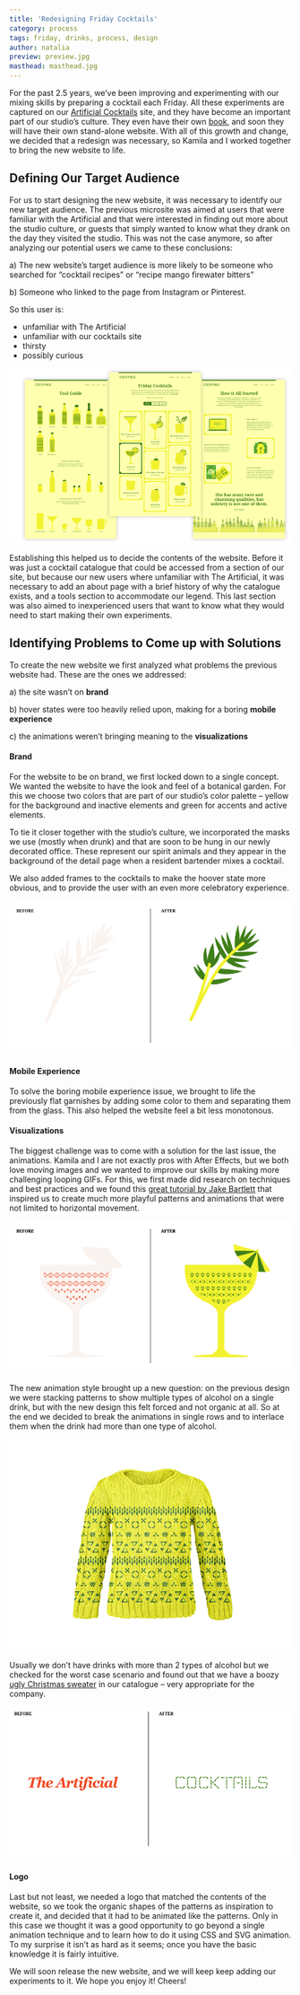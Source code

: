 ```yaml
---
title: 'Redesigning Friday Cocktails'
category: process
tags: friday, drinks, process, design
author: natalia
preview: preview.jpg
masthead: masthead.jpg
---
```


For the past 2.5 years, we’ve been improving and experimenting with our mixing skills by preparing a cocktail each Friday. All these experiments are captured on our [Artificial Cocktails](https://theartificial.com/cocktails/) site, and they have become an important part of our studio’s culture. They even have their own [book](https://theartificial.com/blog/2017/01/16/sinterklaas-book.html), and soon they will have their own stand-alone website. With all of this growth and change, we decided that a redesign was necessary, so Kamila and I worked together to bring the new website to life.

## Defining Our Target Audience

For us to start designing the new website, it was necessary to identify our new target audience. The previous microsite was aimed at users that were familiar with the Artificial and that were interested in finding out more about the studio culture, or guests that simply wanted to know what they drank on the day they visited the studio. This was not the case anymore, so after analyzing our potential users we came to these conclusions:  

a) The new website’s target audience is more likely to be someone who searched for “cocktail recipes” or “recipe mango firewater bitters”

b) Someone who linked to the page from Instagram or Pinterest.

So this user is:

- unfamiliar with The Artificial
- unfamiliar with our cocktails site
- thirsty
- possibly curious

![structure](05-13-cocktails-website/structure.png)

Establishing this helped us to decide the contents of the website. Before it was just a cocktail catalogue that could be accessed from a section of our site, but because our new users where unfamiliar with The Artificial, it was necessary to add an about page with a brief history of why the catalogue exists, and a tools section to accommodate our legend.  This last section was also aimed to inexperienced users that want to know what they would need to start making their own experiments.

## Identifying Problems to Come up with Solutions

To create the new website we first analyzed what problems the previous website had. These are the ones we addressed:

a) the site wasn’t on **brand**

b) hover states were too heavily relied upon, making for a boring **mobile experience**

c) the animations weren’t bringing meaning to the **visualizations**

#### Brand
For the website to be on brand, we first locked down to a single concept. We wanted the website to have the look and feel of a botanical garden.  For this we choose two colors that are part of our studio’s color palette – yellow for the background and inactive elements and green for accents and active elements.

To tie it closer together with the studio’s culture, we incorporated the masks we use (mostly when drunk) and that are soon to be hung in our newly decorated office. These represent our spirit animals and they appear in the background of the detail page when a resident bartender mixes a cocktail.

We also added frames to the cocktails to make the hoover state more obvious, and to provide the user with an even more celebratory experience.

![garnish](05-13-cocktails-website/garnish.png)

#### Mobile Experience
To solve the boring mobile experience issue, we brought to life the previously flat garnishes by adding some color to them and separating them from the glass. This also helped the website feel a bit less monotonous.

#### Visualizations
The biggest challenge was to come with a solution for the last issue, the animations. Kamila and I are not exactly pros with After Effects, but we both love moving images and we wanted to improve our skills by making more challenging looping GIFs. For this, we first made did research on techniques and best practices and we found this [great tutorial by Jake Bartlett](https://www.skillshare.com/classes/Repeating-Patterns-in-After-Effects/46687130/classroom/discussions?via=user-profile&enrolledRedirect=1) that inspired us to create much more playful patterns and animations that were not limited to horizontal movement.

![patterns](05-13-cocktails-website/patterns.gif)

The new animation style brought up a new question: on the previous design we were stacking patterns to show multiple types of alcohol on a single drink, but with the new design this felt forced and not organic at all. So at the end we decided to break the animations in single rows and to interlace them when the drink had more than one type of alcohol.

![sweater](05-13-cocktails-website/artificial-sweater.jpg)

Usually we don’t have drinks with more than 2 types of alcohol but we checked for the worst case scenario and found out that we have a boozy [ugly Christmas sweater](https://theartificial.com/cocktails/anythingbuttea.html) in our catalogue – very appropriate for the company.

![logo](05-13-cocktails-website/logo.gif)

#### Logo
Last but not least, we needed a logo that matched the contents of the website, so we took the organic shapes of the patterns as inspiration to create it, and decided that it had to be animated like the patterns. Only in this case we thought it was a good opportunity to go beyond a single animation technique and to learn how to do it using CSS and SVG animation. To my surprise it isn’t as hard as it seems; once you have the basic knowledge it is fairly intuitive.

We will soon release the new website, and we will keep keep adding our experiments to it. We hope you enjoy it! Cheers!
